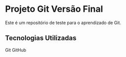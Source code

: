 # Projeto Git Versão Final
Este é um repositório de teste para o aprendizado de Git. 
## Tecnologias Utilizadas 
Git 
GitHub 



